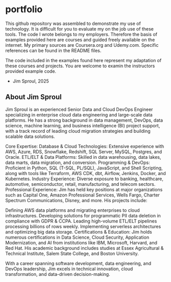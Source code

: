 # portfolio

This github repository was assembled to demonstrate my use of technology. It is difficult for you to evaluate my on the job use of these tools. The code I wrote belongs to my employers. Therefore the basis of examples provided here are courses and guided freely available on the internet. My primary sources are Coursera.org and Udemy.com. Specific references can be found in the README files. 

The code included in the examples found here represent my adaptation of these courses and projects. You are welcome to examin the instructors provided example code. 

- Jim Sproul, 2025




## About Jim Sproul

Jim Sproul is an experienced Senior Data and Cloud DevOps Engineer specializing in enterprise cloud data engineering and large-scale data platforms. He has a strong background in data management, DevOps, data science, machine learning, and business intelligence (BI) project support, with a track record of leading cloud migration strategies and building scalable data solutions.

Core Expertise:
Database & Cloud Technologies: Extensive experience with AWS, Azure, RDS, Snowflake, Redshift, SQL Server, MySQL, Postgres, and Oracle.
ETL/ELT & Data Platforms: Skilled in data warehousing, data lakes, data marts, data migration, and conversion.
Programming & DevOps: Proficient in Python, SQL (T-SQL, PL/SQL), JavaScript, and Shell Scripting, along with tools like Terraform, AWS CDK, dbt, Airflow, Jenkins, Docker, and Kubernetes.
Industry Experience: Diverse exposure to banking, healthcare, automotive, semiconductor, retail, manufacturing, and telecom sectors.
Professional Experience:
Jim has held key positions at major organizations such as Capital One, Amazon Professional Services, Wells Fargo, Charter Spectrum Communications, Disney, and more. His projects include:

Defining AWS data platforms and migrating enterprises to cloud infrastructures.
Developing solutions for programmatic PII data deletion in compliance with GDPR & CCPA.
Leading high-volume ETL/ELT pipelines processing billions of rows weekly.
Implementing serverless architectures and optimizing big data storage.
Certifications & Education:
Jim holds numerous certifications in Data Science, Cloud Security, Application Modernization, and AI from institutions like IBM, Microsoft, Harvard, and Red Hat. His academic background includes studies at Essex Agricultural & Technical Institute, Salem State College, and Boston University.

With a career spanning software development, data engineering, and DevOps leadership, Jim excels in technical innovation, cloud transformation, and data-driven decision-making.
